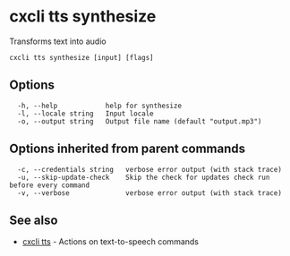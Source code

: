 # cxcli tts synthesize

Transforms text into audio

```
cxcli tts synthesize [input] [flags]
```

## Options

```
  -h, --help            help for synthesize
  -l, --locale string   Input locale
  -o, --output string   Output file name (default "output.mp3")
```

## Options inherited from parent commands

```
  -c, --credentials string   verbose error output (with stack trace)
  -u, --skip-update-check    Skip the check for updates check run before every command
  -v, --verbose              verbose error output (with stack trace)
```

## See also

* [cxcli tts](/cmd/cxcli_tts/)	 - Actions on text-to-speech commands

